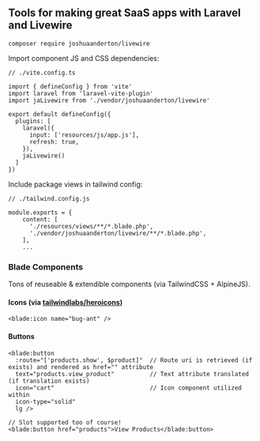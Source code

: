 ## Tools for making great SaaS apps with Laravel and Livewire

```
composer require joshuaanderton/livewire
```

Import component JS and CSS dependencies:
```
// ./vite.config.ts

import { defineConfig } from 'vite'
import laravel from 'laravel-vite-plugin'
import jaLivewire from './vendor/joshuaanderton/livewire'

export default defineConfig({
  plugins: [
    laravel({
      input: ['resources/js/app.js'],
      refresh: true,
    }),
    jaLivewire()
  ]
})
```

Include package views in tailwind config:
```
// ./tailwind.config.js

module.exports = {
    content: [
      './resources/views/**/*.blade.php',
      './vendor/joshuaanderton/livewire/**/*.blade.php',
    ],
    ...
```

### Blade Components
Tons of reuseable & extendible components (via TailwindCSS + AlpineJS).

#### Icons (via [tailwindlabs/heroicons](https://github.com/tailwindlabs/heroicons))
```
<blade:icon name="bug-ant" />
```

#### Buttons
```
<blade:button
  :route="['products.show', $product]"  // Route uri is retrieved (if exists) and rendered as href="" attribute
  text="products.view_product"          // Text attribute translated (if translation exists)
  icon="cart"                           // Icon component utilized within
  icon-type="solid"
  lg />

// Slot supported too of course!
<blade:button href="products">View Products</blade:button>
```
